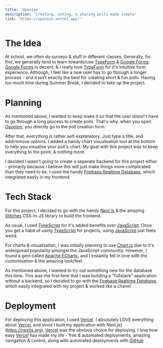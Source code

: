 ```yaml
---
title: 'Oponion'
description: 'Creating, voting, & sharing polls made simple'
link: 'https://oponion.vercel.app/'
---
```


# The Idea

At school, we often do surveys & stuff in different classes. Generally, for this, we generally tend to learn towards/use [TypeForm](https://typeform.com) & [Google Forms](https://forms.google.com). [Google Forms](https://forms.google.com) is decent, & I really love [TypeForm](https://typeform.com) for it's intuitive form experience. Although, I feel like a new user has to go through a longer process - and it isn't exactly the best for creating short & fun polls. Having too much time during Summer Break, I decided to take up the project.

# Planning 

As mentioned above, I wanted to keep make it so that the user doesn't have to go through a long process to create polls. That's why, when you open [Oponion](https://oponion.vercel.app), you directly go to the poll creation form. 

After that, everything is rather self-explanatory. Just type a title, and add/remove options. I added a handy chart visualisation tool at the bottom to help you visualise your poll's chart. My goal with this project was to keep everything to the point, & nothing more.

I decided I wasn't going to create a seperate backend for this project either - primarily because I believe this will just make things more complicated than they need to be. I used the handy [Firebase Realtime Database](https://firebase.google.com/products/realtime-database), which integrated easily in my frontend.

# Tech Stack

For this project, I decided to go with the handy [Next.js](https://nextjs.org) & the amazing [Stitches](https://stitches.dev) CSS-in-JS library to build the frontend. 

As usual, I used [TypeScript](https://typescriptlang.org) for it's added benefits over [JavaScript](https://developer.mozilla.org/en-US/docs/Web/JavaScript). Once you get a habit of using [TypeScript](https://typescriptlang.org) for projects, using [JavaScript](https://developer.mozilla.org/en-US/docs/Web/JavaScript) just feels weird.

For charts & visualisation, I was initially planning to use [Chart.js](https://chartjs.org) due to it's widespread popularity amongst the JavaScript community. However, I found a gem called [Apache ECharts](https://echarts.apache.org/), and I instantly fell in love with the customisation & the amazing look/feel.

As mentioned above, I wanted to try out something new for the database this time. This was the first time that I was building a "fullstack" application without a backend, so I decided to go with the [Firebase Realtime Database](https://firebase.google.com/products/realtime-database), which easily integrated with my project & worked like a charm!

# Deployment 

For deploying this application, I used [Vercel](https://vercel.com). I absolutely LOVE everything about [Vercel](https://vercel.com), and since I built my application with Next.js](https://nextjs.org), [Vercel](https://vercel.com) was the obvious choice for deploying. I love how easy [Vercel](https://vercel.com) has made my life - free & automated deployments, amazing navigation & control, along with automated deployments with [GitHub](https://github.com) 
